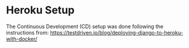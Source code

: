 # Heroku Setup
The Continuous Development (CD) setup was done following the instructions from:
https://testdriven.io/blog/deploying-django-to-heroku-with-docker/